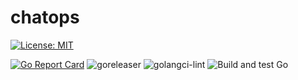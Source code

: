 # chatops

[![License: MIT](https://img.shields.io/badge/License-MIT-yellow.svg)](https://opensource.org/licenses/MIT)

[![Go Report Card](https://goreportcard.com/badge/github.com/cagiti/chatops)](https://goreportcard.com/report/github.com/cagiti/chatops) ![goreleaser](https://github.com/cagiti/chatops/workflows/goreleaser/badge.svg?branch=master&event=push) ![golangci-lint](https://github.com/cagiti/chatops/workflows/golangci-lint/badge.svg?branch=master&event=push) ![Build and test Go](https://github.com/cagiti/chatops/workflows/Build%20and%20test%20Go/badge.svg?branch=master&event=push)
